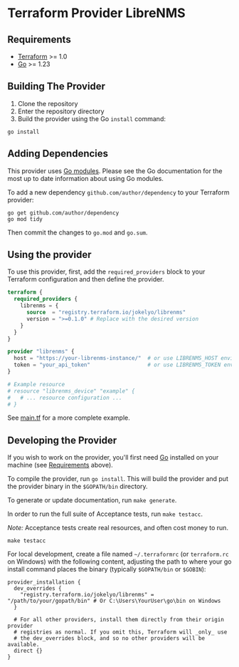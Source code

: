 # Terraform Provider LibreNMS

## Requirements

- [Terraform](https://developer.hashicorp.com/terraform/downloads) >= 1.0
- [Go](https://golang.org/doc/install) >= 1.23

## Building The Provider

1. Clone the repository
1. Enter the repository directory
1. Build the provider using the Go `install` command:

```shell
go install
```

## Adding Dependencies

This provider uses [Go modules](https://github.com/golang/go/wiki/Modules).
Please see the Go documentation for the most up to date information about using Go modules.

To add a new dependency `github.com/author/dependency` to your Terraform provider:

```shell
go get github.com/author/dependency
go mod tidy
```

Then commit the changes to `go.mod` and `go.sum`.

## Using the provider

To use this provider, first, add the `required_providers` block to your Terraform configuration and then define the provider.

```terraform
terraform {
  required_providers {
    librenms = {
      source  = "registry.terraform.io/jokelyo/librenms"
      version = ">=0.1.0" # Replace with the desired version
    }
  }
}

provider "librenms" {
  host = "https://your-librenms-instance/"  # or use LIBRENMS_HOST environment variable
  token = "your_api_token"                  # or use LIBRENMS_TOKEN environment variable
}

# Example resource
# resource "librenms_device" "example" {
#   # ... resource configuration ...
# }
```

See [main.tf](examples/example-plan/main.tf) for a more complete example.


## Developing the Provider

If you wish to work on the provider, you'll first need [Go](http://www.golang.org) installed on your machine (see [Requirements](#requirements) above).

To compile the provider, run `go install`. This will build the provider and put the provider binary in the `$GOPATH/bin` directory.

To generate or update documentation, run `make generate`.

In order to run the full suite of Acceptance tests, run `make testacc`.

*Note:* Acceptance tests create real resources, and often cost money to run.

```shell
make testacc
```

For local development, create a file named `~/.terraformrc` (or `terraform.rc` on Windows) with the following content, 
adjusting the path to where your go install command places the binary (typically `$GOPATH/bin` or `$GOBIN`):
```hcl
provider_installation {
  dev_overrides {
    "registry.terraform.io/jokelyo/librenms" = "/path/to/your/gopath/bin" # Or C:\Users\YourUser\go\bin on Windows
  }

  # For all other providers, install them directly from their origin provider
  # registries as normal. If you omit this, Terraform will _only_ use
  # the dev_overrides block, and so no other providers will be available.
  direct {}
}
```
